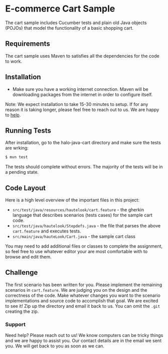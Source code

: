 # E-commerce Cart Sample

The cart sample includes Cucumber tests and plain old Java objects (POJOs) that model the functionality of a basic shopping cart.

## Requirements

The cart sample uses Maven to satisfies all the dependencies for the code to work.

## Installation

   * Make sure you have a working internet connection. Maven will be downloading packages from the internet in order to configure itself.
   
Note: We expect installation to take 15-30 minutes to setup. If for any reason it is taking longer, please feel free to reach out to us. We are happy to [help](#support).

## Running Tests

After installation, go to the halo-java-cart directory and make sure the tests are wrking:

```bash
$ mvn test
```

The tests should complete without errors. The majority of the tests will be in a pending state.

## Code Layout

Here is a high level overview of the important files in this project:

   * `src/test/java/resources/hautelook/cart.feature` - the gherkin language that describes scenarios (tests cases) for the sample cart code.
   * `src/test/java/hautelook/Stepdefs.java` - the file that parses the above `cart.feature` and executes tests.
   * `src/main/java/hauteLook/Cart.java` - the sample cart class

You may need to add additional files or classes to complete the assignment, so feel free to use whatever editor your are most comfortable with to browse and edit them.

## Challenge

The first scenario has been written for you. Please implement the remaining scenarios in `cart.feature`. We are judging you on the design and the correctness of the code. Make whatever changes you want to the scenario implementations and source code to accomplish that goal. We are excited to see it! Zip up the directory and email it back to us. You can omit the `.git` creating the zip.

### Support

Need help? Please reach out to us! We know computers can be tricky things and we are happy to assist you. Our contact details are in the email we sent you. We will get back to you as soon as we can.
